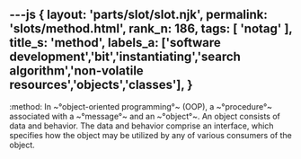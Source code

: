 ---js
{
  layout: 'parts/slot/slot.njk',
  permalink: 'slots/method.html',
  rank_n: 186,
  tags: [ 'notag' ],
  title_s: 'method',
  labels_a: ['software development','bit','instantiating','search algorithm','non-volatile resources','objects','classes'],
}
---
:method:
In ~°object-oriented programming°~ (OOP), a ~°procedure°~ associated with a ~°message°~ and an ~°object°~. An object consists of data and behavior. The data and behavior comprise an interface, which specifies how the object may be utilized by any of various consumers of the object.
